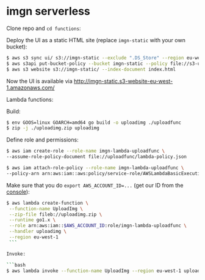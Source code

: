 # imgn serverless

Clone repo and `cd functions`:

Deploy the UI as a static HTML site (replace `imgn-static` with your own bucket):

```bash
$ aws s3 sync ui/ s3://imgn-static --exclude ".DS_Store" --region eu-west-1
$ aws s3api put-bucket-policy --bucket imgn-static --policy file://s3-ui-bucket-policy.json --region eu-west-1
$ aws s3 website s3://imgn-static/ --index-document index.html
```

Now the UI is available via http://imgn-static.s3-website-eu-west-1.amazonaws.com/

Lambda functions:

Build:

```bash
$ env GOOS=linux GOARCH=amd64 go build -o uploadimg ./uploadfunc
$ zip -j ./uploadimg.zip uploadimg
```

Define role and permissions:

```bash
$ aws iam create-role --role-name imgn-lambda-uploadfunc \
--assume-role-policy-document file://uploadfunc/lambda-policy.json

$ aws iam attach-role-policy --role-name imgn-lambda-uploadfunc \
--policy-arn arn:aws:iam::aws:policy/service-role/AWSLambdaBasicExecutionRole
```

Make sure that you do `export AWS_ACCOUNT_ID=...` (get our ID from the [console](https://console.aws.amazon.com/billing/home?#/account)):

```bash
$ aws lambda create-function \
 --function-name UploadImg \
 --zip-file fileb://uploadimg.zip \
 --runtime go1.x \
 --role arn:aws:iam::$AWS_ACCOUNT_ID:role/imgn-lambda-uploadfunc \
 --handler uploadimg \
 --region eu-west-1
 ```

Invoke:

```bash
$ aws lambda invoke --function-name UploadImg --region eu-west-1 uploadimg.json
```